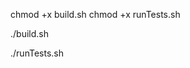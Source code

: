 <!-- TODO: -->
chmod +x build.sh
chmod +x runTests.sh
<!--  -->
./build.sh
<!-- ( boost v.155 or newer is needed to build and run! ) -->
<!-- yields: binaries for test: -->
<!-- Simple, Gauss, Strassen -->
<!-- then run:-->
./runTests.sh



